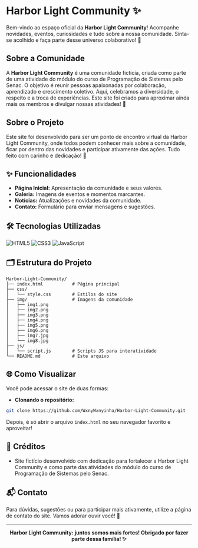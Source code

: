 # Harbor Light Community ✨

Bem-vindo ao espaço oficial da **Harbor Light Community**!
Acompanhe novidades, eventos, curiosidades e tudo sobre a nossa comunidade. Sinta-se acolhido e faça parte desse universo colaborativo! 🌟



## Sobre a Comunidade

A **Harbor Light Community** é uma comunidade fictícia, criada como parte de uma atividade do módulo do curso de Programação de Sistemas pelo Senac. O objetivo é reunir pessoas apaixonadas por colaboração, aprendizado e crescimento coletivo. Aqui, celebramos a diversidade, o respeito e a troca de experiências. Este site foi criado para aproximar ainda mais os membros e divulgar nossas atividades! 🚀


## Sobre o Projeto
Este site foi desenvolvido para ser um ponto de encontro virtual da Harbor Light Community, onde todos podem conhecer mais sobre a comunidade, ficar por dentro das novidades e participar ativamente das ações. Tudo feito com carinho e dedicação! 🤝


## ✨ Funcionalidades
- **Página Inicial:** Apresentação da comunidade e seus valores.
- **Galeria:** Imagens de eventos e momentos marcantes.
- **Notícias:** Atualizações e novidades da comunidade.
- **Contato:** Formulário para enviar mensagens e sugestões.


## 🛠️ Tecnologias Utilizadas

![HTML5](https://img.shields.io/badge/HTML5-E34F26?style=for-the-badge&logo=html5&logoColor=fff)
![CSS3](https://img.shields.io/badge/CSS3-1572B6?style=for-the-badge&logo=css3&logoColor=fff)
![JavaScript](https://img.shields.io/badge/JavaScript-F7DF1E?style=for-the-badge&logo=javascript&logoColor=222)


## 🗂️ Estrutura do Projeto

```
Harbor-Light-Community/
├── index.html           # Página principal
├── css/
│   └── style.css        # Estilos do site
├── img/                 # Imagens da comunidade
│   ├── img1.png
│   ├── img2.png
│   ├── img3.png
│   ├── img4.png
│   ├── img5.png
│   ├── img6.png
│   ├── img7.jpg
│   └── img8.jpg
├── js/
│   └── script.js        # Scripts JS para interatividade
└── README.md            # Este arquivo
```


## 🌐 Como Visualizar

Você pode acessar o site de duas formas:

- **Clonando o repositório:**

```bash
git clone https://github.com/WxnyWxnyinha/Harbor-Light-Community.git
```
Depois, é só abrir o arquivo `index.html` no seu navegador favorito e aproveitar!



## 🎀 Créditos

- Site fictício desenvolvido com dedicação para fortalecer a Harbor Light Community e como parte das atividades do módulo do curso de Programação de Sistemas pelo Senac.


## 📬 Contato
Para dúvidas, sugestões ou para participar mais ativamente, utilize a página de contato do site. Vamos adorar ouvir você! 💌


---
<div align="center">
	<b>Harbor Light Community: juntos somos mais fortes! Obrigado por fazer parte dessa família! ✨</b>
</div>